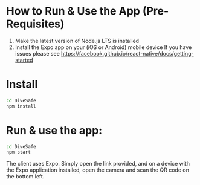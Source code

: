 

# How to Run & Use the App (Pre-Requisites)

1. Make the latest version of Node.js LTS is installed
2. Install the Expo app on your (iOS or Android) mobile device
If you have issues please see https://facebook.github.io/react-native/docs/getting-started


# Install

```bash
cd DiveSafe
npm install
```
# Run & use the app: 

```bash
cd DiveSafe
npm start
```

The client uses Expo. Simply open the link provided, and on a device with the Expo application installed, open the camera and scan the QR code on the bottom left.
